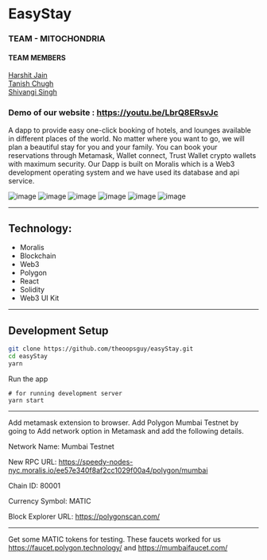 # EasyStay 

### TEAM - MITOCHONDRIA 
#### TEAM MEMBERS   
[Harshit Jain](https://github.com/theoopsguy)   
[Tanish Chugh](https://github.com/tanishchugh01)  
[Shivangi Singh](https://github.com/SHIVANGISINGH1) 

### Demo of our website : https://youtu.be/LbrQ8ERsvJc

A dapp to provide easy one-click booking of hotels, and lounges available in different places of the world. 
No matter where you want to go, we will plan a beautiful stay for you and your family.
You can book your reservations through Metamask, Wallet connect, Trust Wallet crypto wallets with maximum security. Our Dapp is built on Moralis which is a Web3 development operating system and we have used its database and api service.

![image](https://user-images.githubusercontent.com/80265624/167296408-2971d544-8b1a-4a14-a92e-48805c96125b.png)
![image](https://user-images.githubusercontent.com/80265624/167296432-4ab5b61b-eff6-478e-af96-5ce0e3a6af32.png)
![image](https://user-images.githubusercontent.com/80265624/167296458-da6b3415-59d2-4dda-86b8-0ecbec820f9d.png)
![image](https://user-images.githubusercontent.com/80265624/167296476-dd204402-e447-455d-bbc7-b91dd2986fed.png)
![image](https://user-images.githubusercontent.com/83968619/167301267-b4659d85-5072-48ac-a8cb-11b45427f6b4.png)
![image](https://user-images.githubusercontent.com/83968619/167301350-fec0022c-3b23-4069-8079-f1a1124f9d08.png)


---

## Technology:

* Moralis
* Blockchain
* Web3
* Polygon
* React
* Solidity
* Web3 UI Kit

---

## Development Setup

```sh
git clone https://github.com/theoopsguy/easyStay.git
cd easyStay
yarn
```

Run the app

```
# for running development server
yarn start
```

---

Add metamask extension to browser. Add Polygon Mumbai Testnet by going to Add network option in Metamask and add the following details.

Network Name: Mumbai Testnet

New RPC URL: https://speedy-nodes-nyc.moralis.io/ee57e340f8af2cc1029f00a4/polygon/mumbai

Chain ID: 80001

Currency Symbol: MATIC

Block Explorer URL: https://polygonscan.com/

---

Get some MATIC tokens for testing. These faucets worked for us https://faucet.polygon.technology/ and https://mumbaifaucet.com/
